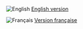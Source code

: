 ![English](https://img.shields.io/badge/lang-English-blue) [English version](README_en.md)

![Français](https://img.shields.io/badge/lang-Français-blue) [Version française](README_fr.md)
